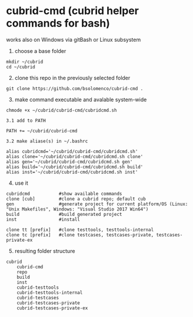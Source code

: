 # cubrid-cmd (cubrid helper commands for bash)
works also on Windows via gitBash or Linux subsystem

1. choose a base folder
```
mkdir ~/cubrid
cd ~/cubrid
```
2. clone this repo in the previously selected folder
```
git clone https://github.com/bsolomenco/cubrid-cmd .
```
3. make command executable and avalable system-wide
```
chmode +x ~/cubrid/cubrid-cmd/cubridcmd.sh
```
    3.1 add to PATH
```
PATH += ~/cubrid/cubrid-cmd
```
    3.2 make aliase(s) in ~/.bashrc
```
alias cubridcmd='~/cubrid/cubrid-cmd/cubridcmd.sh'
alias clone='~/cubrid/cubrid-cmd/cubridcmd.sh clone'
alias gen='~/cubrid/cubrid-cmd/cubridcmd.sh gen'
alias build='~/cubrid/cubrid-cmd/cubridcmd.sh build'
alias inst='~/cubrid/cubrid-cmd/cubridcmd.sh inst'
```
4. use it
```
cubridcmd           #show available commands
clone [cub]         #clone a cubrid repo; default cub
gen                 #generate project for current platform/OS (Linux: "Unix Makefiles", Windows: "Visual Studio 2017 Win64")
build               #build generated project
inst                #install
    
clone tt [prefix]   #clone testtools, testtools-internal
clone tc [prefix]   #clone testcases, testcases-private, testcases-private-ex
```
5. resulting folder structure
```
cubrid
    cubrid-cmd
    repo
    build
    inst
    cubrid-testtools
    cubrid-testtools-internal
    cubrid-testcases
    cubrid-testcases-private
    cubrid-testcases-private-ex
```
